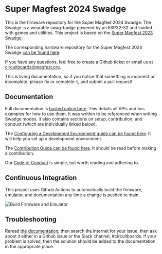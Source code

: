 # Super Magfest 2024 Swadge

This is the firmware repository for the Super Magfest 2024 Swadge. The Swadge is a wearable swag-badge powered by an ESP32-S2 and loaded with games and utilities. This project is based on the [Super Magfest 2023 Swadge](https://github.com/AEFeinstein/Super-2023-Swadge-FW).

The corresponding hardware repository for the Super Magfest 2024 Swadge [can be found here](https://github.com/AEFeinstein/Super-2024-Swadge-HW).

If you have any questions, feel free to create a Github ticket or email us at circuitboards@magfest.org.

This is living documentation, so if you notice that something is incorrect or incomplete, please fix or complete it, and submit a pull request!

## Documentation

Full documentation is [hosted online here](https://adam.feinste.in/Swadge-IDF-5.0/). This details all APIs and has examples for how to use them. It was written to be referenced when writing Swadge modes. It also contains sections on setup, contribution, and conduct (which are individually linked below).

The [Configuring a Development Environment guide can be found here](/docs/SETUP.md). It will help you set up a development environment.

The [Contribution Guide can be found here](/docs/CONTRIBUTING.md). It should be read before making a contribution.

Our [Code of Conduct](/docs/CODE_OF_CONDUCT.md) is simple, but worth reading and adhering to.

## Continuous Integration

This project uses Github Actions to automatically build the firmware, emulator, and documentation any time a change is pushed to main.

![Build Firmware and Emulator](https://github.com/AEFeinstein/Swadge-IDF-5.0/actions/workflows/build-firmware-and-emulator.yml/badge.svg)

## Troubleshooting

Reread [the documentation](https://adam.feinste.in/Swadge-IDF-5.0/), then search the internet for your issue, then ask about it either in a Github issue or the Slack channel, #circuitboards. If your problem is solved, then the solution should be added to the documentation in the appropriate place.
